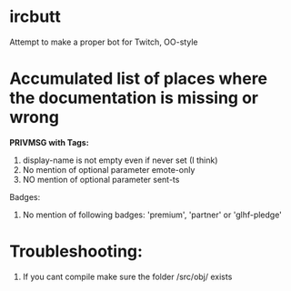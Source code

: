 # ircbutt
Attempt to make a proper bot for Twitch, OO-style

# Accumulated list of places where the documentation is missing or wrong
<b>PRIVMSG with Tags:</b>

1. display-name is not empty even if never set (I think)
2. No mention of optional parameter emote-only
3. NO mention of optional parameter sent-ts

Badges:

1. No mention of following badges: 'premium', 'partner' or 'glhf-pledge'

# Troubleshooting:
1. If you cant compile make sure the folder /src/obj/ exists